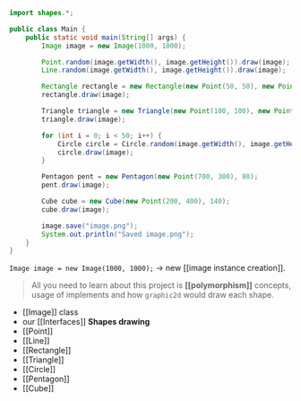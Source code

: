 ```java
import shapes.*;

public class Main {
    public static void main(String[] args) {
        Image image = new Image(1000, 1000);

        Point.random(image.getWidth(), image.getHeight()).draw(image);
        Line.random(image.getWidth(), image.getHeight()).draw(image);

        Rectangle rectangle = new Rectangle(new Point(50, 50), new Point(300, 200));
        rectangle.draw(image);

        Triangle triangle = new Triangle(new Point(100, 100), new Point(900, 900), new Point(100, 900));
        triangle.draw(image);

        for (int i = 0; i < 50; i++) {
            Circle circle = Circle.random(image.getWidth(), image.getHeight());
            circle.draw(image);
        }

        Pentagon pent = new Pentagon(new Point(700, 300), 80);
        pent.draw(image);

        Cube cube = new Cube(new Point(200, 400), 140);
        cube.draw(image);

        image.save("image.png");
        System.out.println("Saved image.png");
    }
}
```

`Image image = new Image(1000, 1000);` -> new [[image instance creation]].

> All you need to learn about this project is **[[polymorphism]]** concepts, usage of implements and how `graphic2d` would draw each shape.

- [[Image]] class
- our [[Interfaces]]
**Shapes drawing**
- [[Point]]
- [[Line]]
- [[Rectangle]]
- [[Triangle]]
- [[Circle]]
- [[Pentagon]]
- [[Cube]]
